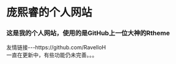 <h1>庞熙睿的个人网站</h1>
<h3>这是我的个人网站，使用的是GitHub上一位大神的Rtheme</h3><a>友情链接---https://github.com/RavelloH</a>
<br><a>一直在更新中，有些功能仍未完善。。。</a>
